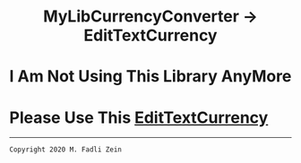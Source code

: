 <h1 align="center">
  MyLibCurrencyConverter -> EditTextCurrency
</h1>

# I Am Not Using This Library AnyMore

# Please Use This [EditTextCurrency](https://github.com/gzeinnumer/EditTextCurrency)

---

```
Copyright 2020 M. Fadli Zein
```

